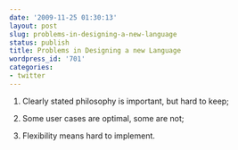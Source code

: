 ```yaml
---
date: '2009-11-25 01:30:13'
layout: post
slug: problems-in-designing-a-new-language
status: publish
title: Problems in Designing a new Language
wordpress_id: '701'
categories:
- twitter
---
```


1. Clearly stated philosophy is important, but hard to keep;

2. Some user cases are optimal, some are not;

3. Flexibility means hard to implement.
